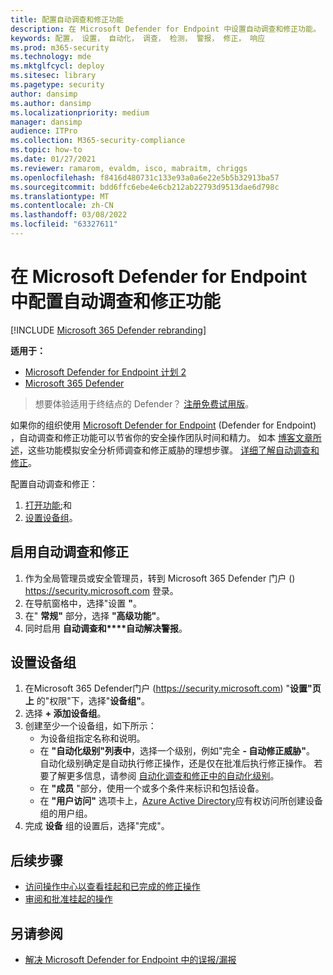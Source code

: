 ```yaml
---
title: 配置自动调查和修正功能
description: 在 Microsoft Defender for Endpoint 中设置自动调查和修正功能。
keywords: 配置， 设置， 自动化， 调查， 检测， 警报， 修正， 响应
ms.prod: m365-security
ms.technology: mde
ms.mktglfcycl: deploy
ms.sitesec: library
ms.pagetype: security
author: dansimp
ms.author: dansimp
ms.localizationpriority: medium
manager: dansimp
audience: ITPro
ms.collection: M365-security-compliance
ms.topic: how-to
ms.date: 01/27/2021
ms.reviewer: ramarom, evaldm, isco, mabraitm, chriggs
ms.openlocfilehash: f8416d480731c133e93a0a6e22e5b5b32913ba57
ms.sourcegitcommit: bdd6ffc6ebe4e6cb212ab22793d9513dae6d798c
ms.translationtype: MT
ms.contentlocale: zh-CN
ms.lasthandoff: 03/08/2022
ms.locfileid: "63327611"
---
```

# <a name="configure-automated-investigation-and-remediation-capabilities-in-microsoft-defender-for-endpoint"></a>在 Microsoft Defender for Endpoint 中配置自动调查和修正功能

[!INCLUDE [Microsoft 365 Defender rebranding](../../includes/microsoft-defender.md)]

**适用于：**
- [Microsoft Defender for Endpoint 计划 2](https://go.microsoft.com/fwlink/p/?linkid=2154037)
- [Microsoft 365 Defender](https://go.microsoft.com/fwlink/?linkid=2118804)

> 想要体验适用于终结点的 Defender？ [注册免费试用版](https://signup.microsoft.com/create-account/signup?products=7f379fee-c4f9-4278-b0a1-e4c8c2fcdf7e&ru=https://aka.ms/MDEp2OpenTrial?ocid=docs-wdatp-assignaccess-abovefoldlink)。

如果你的组织使用 [Microsoft Defender for Endpoint](/windows/security/threat-protection/) (Defender for Endpoint) ，自动调查和修正功能可以节省你的安全操作[](/microsoft-365/security/defender-endpoint/automated-investigations)团队时间和精力。 如本 [博客文章所述](https://techcommunity.microsoft.com/t5/microsoft-defender-atp/enhance-your-soc-with-microsoft-defender-atp-automatic/ba-p/848946)，这些功能模拟安全分析师调查和修正威胁的理想步骤。 [详细了解自动调查和修正](/microsoft-365/security/defender-endpoint/automated-investigations)。

配置自动调查和修正：

1. [打开功能](#turn-on-automated-investigation-and-remediation);和
2. [设置设备组](#set-up-device-groups)。

## <a name="turn-on-automated-investigation-and-remediation"></a>启用自动调查和修正

1. 作为全局管理员或安全管理员，转到 Microsoft 365 Defender 门户 () <https://security.microsoft.com> 登录。
2. 在导航窗格中，选择"设置 **"**。
3. 在" **常规"** 部分，选择 **"高级功能"**。
4. 同时启用 **自动调查和****自动解决警报**。

## <a name="set-up-device-groups"></a>设置设备组

1. 在Microsoft 365 Defender门户 (<https://security.microsoft.com>) "**设置"页上** 的"权限"下，选择"**设备组"**。
2. 选择 **+ 添加设备组**。
3. 创建至少一个设备组，如下所示：
   - 为设备组指定名称和说明。
   - 在 **"自动化级别"列表中**，选择一个级别，例如"完全 **- 自动修正威胁"**。 自动化级别确定是自动执行修正操作，还是仅在批准后执行修正操作。 若要了解更多信息，请参阅 [自动化调查和修正中的自动化级别](automation-levels.md)。
   - 在 **"成员** "部分，使用一个或多个条件来标识和包括设备。
   - 在 **"用户访问"** 选项卡上，[Azure Active Directory](/azure/active-directory/fundamentals/active-directory-manage-groups?context=azure/active-directory/users-groups-roles/context/ugr-context)应有权访问所创建设备组的用户组。
4. 完成 **设备** 组的设置后，选择"完成"。

## <a name="next-steps"></a>后续步骤

- [访问操作中心以查看挂起和已完成的修正操作](/microsoft-365/security/defender-endpoint/auto-investigation-action-center#the-action-center)
- [审阅和批准挂起的操作](/microsoft-365/security/defender-endpoint/manage-auto-investigation)

## <a name="see-also"></a>另请参阅

- [解决 Microsoft Defender for Endpoint 中的误报/漏报](defender-endpoint-false-positives-negatives.md)
